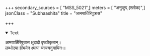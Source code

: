 +++
secondary_sources = [ "MSS_5021",]
meters = [ "अनुष्टुप् (श्लोक)",]
jsonClass = "Subhaashita"
title = "आमयार्तिरिपुत्रास"

+++

<details open><summary>Text</summary>

आमयार्तिरिपुत्रास क्षुदादौ दृष्टवैकृतान्।  
लब्धोदया ह्रीभयेन क्ष्मापा घ्नन्त्यनुयायिनः॥
</details>
